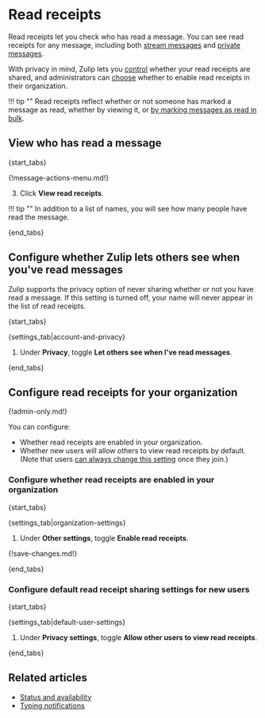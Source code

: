 # Read receipts

Read receipts let you check who has read a message. You can see read receipts
for any message, including both [stream messages](/help/streams-and-topics) and
[private messages](/help/private-messages).

With privacy in mind, Zulip lets you [control][configure-personal-read-recipts]
whether your read receipts are shared, and administrators can
[choose][configure-organization-read-recipts] whether to enable read receipts in
their organization.

!!! tip ""
    Read receipts reflect whether or not someone has marked a message as read,
    whether by viewing it, or [by marking messages as read in
    bulk](/help/marking-messages-as-read).

## View who has read a message

{start_tabs}

{!message-actions-menu.md!}

3. Click **View read receipts**.

!!! tip ""
    In addition to a list of names, you will see how many people have read
    the message.

{end_tabs}

## Configure whether Zulip lets others see when you've read messages

Zulip supports the privacy option of never sharing whether or not you have read
a message. If this setting is turned off, your name will never appear in the
list of read receipts.

{start_tabs}

{settings_tab|account-and-privacy}

1. Under **Privacy**, toggle **Let others see when I've read messages**.

{end_tabs}

## Configure read receipts for your organization

{!admin-only.md!}

You can configure:

* Whether read receipts are enabled in your organization.
* Whether new users will allow others to view read receipts by default. (Note
  that users [can always change this setting][configure-personal-read-recipts]
  once they join.)

### Configure whether read receipts are enabled in your organization

{start_tabs}

{settings_tab|organization-settings}

1. Under **Other settings**, toggle **Enable read receipts**.

{!save-changes.md!}

{end_tabs}

### Configure default read receipt sharing settings for new users

{start_tabs}

{settings_tab|default-user-settings}

1. Under **Privacy settings**, toggle **Allow other users to view read receipts**.

{end_tabs}

## Related articles

* [Status and availability](/help/status-and-availability)
* [Typing notifications](/help/typing-notifications)

[configure-personal-read-recipts]: /help/read-receipts#configure-whether-zulip-lets-others-see-when-youve-read-messages
[configure-organization-read-recipts]:
    /help/read-receipts#configure-whether-read-receipts-are-enabled-in-your-organization
